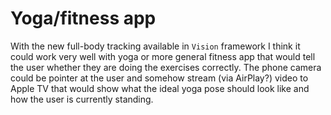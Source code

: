 # Yoga/fitness app

With the new full-body tracking available in `Vision` framework I think it could work very well with yoga or more general fitness app that would tell the user whether they are doing the exercises correctly. The phone camera could be pointer at the user and somehow stream (via AirPlay?) video to Apple TV that would show what the ideal yoga pose should look like and how the user is currently standing.
